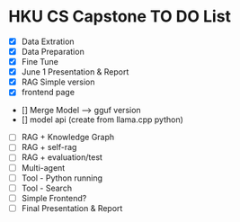 # HKU CS Capstone TO DO List

- [x] Data Extration 
- [x] Data Preparation 
- [x] Fine Tune 
- [x] June 1 Presentation & Report
- [x] RAG Simple version
- [x] frontend page
- [] Merge Model --> gguf version
- [] model api (create from llama.cpp python)
- [ ] RAG + Knowledge Graph
- [ ] RAG + self-rag
- [ ] RAG + evaluation/test
- [ ] Multi-agent
- [ ] Tool - Python running
- [ ] Tool - Search
- [ ] Simple Frontend?
- [ ] Final Presentation & Report